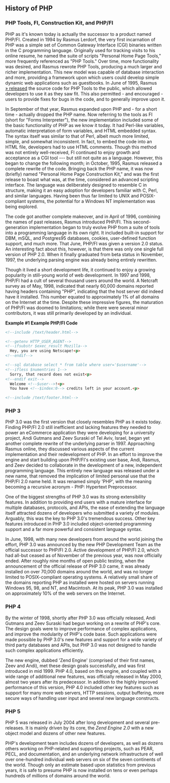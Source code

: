 History of PHP
--------------

### PHP Tools, FI, Construction Kit, and PHP/FI

PHP as it's known today is actually the successor to a product named
PHP/FI. Created in 1994 by Rasmus Lerdorf, the very first incarnation of
PHP was a simple set of Common Gateway Interface (CGI) binaries written
in the C programming language. Originally used for tracking visits to
his online resume, he named the suite of scripts "Personal Home Page
Tools," more frequently referenced as "PHP Tools." Over time, more
functionality was desired, and Rasmus rewrote PHP Tools, producing a
much larger and richer implementation. This new model was capable of
database interaction and more, providing a framework upon which users
could develop simple dynamic web applications such as guestbooks. In
June of 1995, Rasmus
<a href="http://groups.google.com/group/comp.infosystems.www.authoring.cgi/msg/cc7d43454d64d133" class="link external">» released</a>
the source code for PHP Tools to the public, which allowed developers to
use it as they saw fit. This also permitted - and encouraged - users to
provide fixes for bugs in the code, and to generally improve upon it.

In September of that year, Rasmus expanded upon PHP and - for a short
time - actually dropped the PHP name. Now referring to the tools as FI
(short for "Forms Interpreter"), the new implementation included some of
the basic functionality of PHP as we know it today. It had Perl-like
variables, automatic interpretation of form variables, and HTML embedded
syntax. The syntax itself was similar to that of Perl, albeit much more
limited, simple, and somewhat inconsistent. In fact, to embed the code
into an HTML file, developers had to use HTML comments. Though this
method was not entirely well-received, FI continued to enjoy growth and
acceptance as a CGI tool --- but still not quite as a language. However,
this began to change the following month; in October, 1995, Rasmus
released a complete rewrite of the code. Bringing back the PHP name, it
was now (briefly) named "Personal Home Page Construction Kit," and was
the first release to boast what was, at the time, considered an advanced
scripting interface. The language was deliberately designed to resemble
C in structure, making it an easy adoption for developers familiar with
C, Perl, and similar languages. Having been thus far limited to UNIX and
POSIX-compliant systems, the potential for a Windows NT implementation
was being explored.

The code got another complete makeover, and in April of 1996, combining
the names of past releases, Rasmus introduced PHP/FI. This
second-generation implementation began to truly evolve PHP from a suite
of tools into a programming language in its own right. It included
built-in support for DBM, mSQL, and Postgres95 databases, cookies,
user-defined function support, and much more. That June, PHP/FI was
given a version 2.0 status. An interesting fact about this, however, is
that there was only one single full version of PHP 2.0. When it finally
graduated from beta status in November, 1997, the underlying parsing
engine was already being entirely rewritten.

Though it lived a short development life, it continued to enjoy a
growing popularity in still-young world of web development. In 1997 and
1998, PHP/FI had a cult of several thousand users around the world. A
Netcraft survey as of May, 1998, indicated that nearly 60,000 domains
reported having headers containing "PHP", indicating that the host
server did indeed have it installed. This number equated to
approximately 1% of all domains on the Internet at the time. Despite
these impressive figures, the maturation of PHP/FI was doomed to
limitations; while there were several minor contributors, it was still
primarily developed by an individual.

**Example \#1 Example PHP/FI Code**

``` html
<!--include /text/header.html-->

<!--getenv HTTP_USER_AGENT-->
<!--ifsubstr $exec_result Mozilla-->
  Hey, you are using Netscape!<p>
<!--endif-->

<!--sql database select * from table where user='$username'-->
<!--ifless $numentries 1-->
  Sorry, that record does not exist<p>
<!--endif exit-->
  Welcome <!--$user-->!<p>
  You have <!--$index:0--> credits left in your account.<p>

<!--include /text/footer.html-->
```

### PHP 3

PHP 3.0 was the first version that closely resembles PHP as it exists
today. Finding PHP/FI 2.0 still inefficient and lacking features they
needed to power an eCommerce application they were developing for a
university project, Andi Gutmans and Zeev Suraski of Tel Aviv, Israel,
began yet another complete rewrite of the underlying parser in 1997.
Approaching Rasmus online, they discussed various aspects of the current
implementation and their redevelopment of PHP. In an effort to improve
the engine and start building upon PHP/FI's existing user base, Andi,
Rasmus, and Zeev decided to collaborate in the development of a new,
independent programming language. This entirely new language was
released under a new name, that removed the implication of limited
personal use that the PHP/FI 2.0 name held. It was renamed simply 'PHP',
with the meaning becoming a recursive acronym - PHP: Hypertext
Preprocessor.

One of the biggest strengths of PHP 3.0 was its strong extensibility
features. In addition to providing end users with a mature interface for
multiple databases, protocols, and APIs, the ease of extending the
language itself attracted dozens of developers who submitted a variety
of modules. Arguably, this was the key to PHP 3.0's tremendous success.
Other key features introduced in PHP 3.0 included object-oriented
programming support and a far more powerful and consistent language
syntax.

In June, 1998, with many new developers from around the world joining
the effort, PHP 3.0 was announced by the new PHP Development Team as the
official successor to PHP/FI 2.0. Active development of PHP/FI 2.0,
which had all-but ceased as of November of the previous year, was now
officially ended. After roughly nine months of open public testing, when
the announcement of the official release of PHP 3.0 came, it was already
installed on over 70,000 domains around the world, and was no longer
limited to POSIX-compliant operating systems. A relatively small share
of the domains reporting PHP as installed were hosted on servers running
Windows 95, 98, and NT, and Macintosh. At its peak, PHP 3.0 was
installed on approximately 10% of the web servers on the Internet.

### PHP 4

By the winter of 1998, shortly after PHP 3.0 was officially released,
Andi Gutmans and Zeev Suraski had begun working on a rewrite of PHP's
core. The design goals were to improve performance of complex
applications, and improve the modularity of PHP's code base. Such
applications were made possible by PHP 3.0's new features and support
for a wide variety of third party databases and APIs, but PHP 3.0 was
not designed to handle such complex applications efficiently.

The new engine, dubbed 'Zend Engine' (comprised of their first names,
Zeev and Andi), met these design goals successfully, and was first
introduced in mid 1999. PHP 4.0, based on this engine, and coupled with
a wide range of additional new features, was officially released in May
2000, almost two years after its predecessor. In addition to the highly
improved performance of this version, PHP 4.0 included other key
features such as support for many more web servers, HTTP sessions,
output buffering, more secure ways of handling user input and several
new language constructs.

### PHP 5

PHP 5 was released in July 2004 after long development and several
pre-releases. It is mainly driven by its core, the *Zend Engine 2.0*
with a new object model and dozens of other new features.

PHP's development team includes dozens of developers, as well as dozens
others working on PHP-related and supporting projects, such as PEAR,
PECL, and documentation, and an underlying network infrastructure of
well over one-hundred individual web servers on six of the seven
continents of the world. Though only an estimate based upon statistics
from previous years, it is safe to presume PHP is now installed on tens
or even perhaps hundreds of millions of domains around the world.
